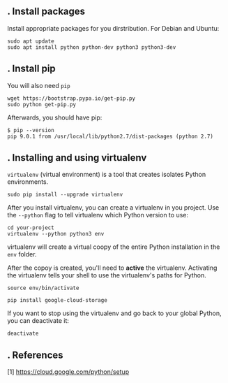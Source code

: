 ## . Install packages

Install appropriate packages for you dirstribution. For Debian and Ubuntu:
```
sudo apt update
sudo apt install python python-dev python3 python3-dev
```

## . Install pip

You will also need `pip`
```
wget https://bootstrap.pypa.io/get-pip.py
sudo python get-pip.py
```

Afterwards, you should have pip:
```
$ pip --version
pip 9.0.1 from /usr/local/lib/python2.7/dist-packages (python 2.7)

```

## . Installing and using virtualenv

`virtualenv` (virtual environment) is a tool that creates isolates Python environments.
```
sudo pip install --upgrade virtualenv
```

After you install virtualenv, you can create a virtualenv in you project. Use the `--python` flag to tell virtualenv which Python version to use:
```
cd your-project
virtualenv --python python3 env
```

virtualenv will create a virtual coopy of the entire Python installation in the `env` folder.

After the copoy is created, you'll need to **active** the virtualenv. Activating the virtualenv tells your shell to use the virtualenv's paths for Python.
```
source env/bin/activate
```

```
pip install google-cloud-storage
```

If you want to stop using the virtualenv and go back to your global Python, you can deactivate it:
```
deactivate
```

## . References
[1] https://cloud.google.com/python/setup


